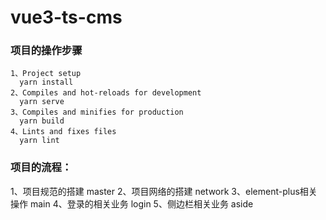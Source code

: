 # vue3-ts-cms
### 项目的操作步骤
```
1、Project setup
  yarn install
2、Compiles and hot-reloads for development
  yarn serve
3、Compiles and minifies for production
  yarn build
4、Lints and fixes files
  yarn lint

```
### 项目的流程：
1、项目规范的搭建
  master 
2、项目网络的搭建
  network 
3、element-plus相关操作
  main
4、登录的相关业务
  login
5、侧边栏相关业务 
  aside
  
  
